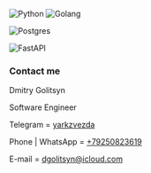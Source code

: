 ![Python](https://img.shields.io/badge/python-3670A0?style=for-the-badge&logo=python&logoColor=ffdd54)
![Golang](https://img.shields.io/badge/Go-00ADD8?style=for-the-badge&logo=go&logoColor=white)

![Postgres](https://img.shields.io/badge/postgres-%23316192.svg?style=for-the-badge&logo=postgresql&logoColor=white)

![FastAPI](https://img.shields.io/badge/FastAPI-005571?style=for-the-badge&logo=fastapi)




<h3>Contact me</h3>

Dmitry Golitsyn

Software Engineer

Telegram = <a href="https://t.me/yarkzvezda" target="_blank">yarkzvezda</a>

Phone | WhatsApp = <a href="https://wa.me/79250823619" target="_blank">+79250823619</a>

E-mail = dgolitsyn@icloud.com
